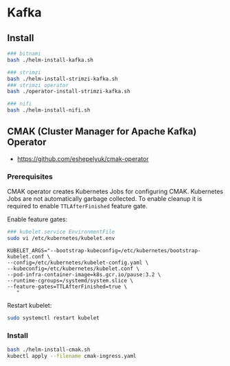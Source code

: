 # Kafka

## Install

```bash
### bitnami
bash ./helm-install-kafka.sh

### strimzi
bash ./helm-install-strimzi-kafka.sh
### strimzi operator
bash ./operator-install-strimzi-kafka.sh

### nifi
bash ./helm-install-nifi.sh
```

## CMAK (Cluster Manager for Apache Kafka) Operator

- https://github.com/eshepelyuk/cmak-operator

### Prerequisites

CMAK operator creates Kubernetes Jobs for configuring CMAK. Kubernetes Jobs are not automatically garbage collected. To enable cleanup it is required to enable `TTLAfterFinished` feature gate.

Enable feature gates:

```bash
### kubelet.service EnvironmentFile
sudo vi /etc/kubernetes/kubelet.env
```

```env
KUBELET_ARGS="--bootstrap-kubeconfig=/etc/kubernetes/bootstrap-kubelet.conf \
--config=/etc/kubernetes/kubelet-config.yaml \
--kubeconfig=/etc/kubernetes/kubelet.conf \
--pod-infra-container-image=k8s.gcr.io/pause:3.2 \
--runtime-cgroups=/systemd/system.slice \
--feature-gates=TTLAfterFinished=true \
   "
```

Restart kubelet:

```bash
sudo systemctl restart kubelet
```

### Install

```bash
bash ./helm-install-cmak.sh
kubectl apply --filename cmak-ingress.yaml
```
